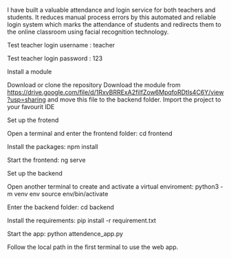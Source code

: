 I have built a valuable attendance and login service for both teachers and students. It reduces manual process errors by this automated and reliable login system which marks the attendance of students and redirects them to the online classroom using facial recognition technology.

Test teacher login username : teacher

Test teacher login password : 123


Install a module

Download or clone the repository
Download the module from https://drive.google.com/file/d/1RxvBRRExA2fiIfZow6MpqfoRDtIs4C6Y/view?usp=sharing and move this file to the backend folder.
Import the project to your favourit IDE


Set up the frotend

Open a terminal and enter the frontend folder:
cd frontend

Install the packages:
npm install

Start the frontend:
ng serve


Set up the backend

Open another terminal to create and activate a virtual enviroment:
python3 -m venv env
source env/bin/activate

Enter the backend folder:
cd backend

Install the requirements:
pip install -r requirement.txt

Start the app:
python attendence_app.py   

Follow the local path in the first terminal to use the web app.

